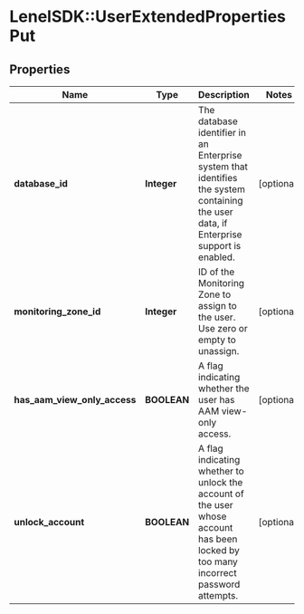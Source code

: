 # LenelSDK::UserExtendedPropertiesPut

## Properties
Name | Type | Description | Notes
------------ | ------------- | ------------- | -------------
**database_id** | **Integer** | The database identifier in an Enterprise system that identifies the system containing the user data, if Enterprise support is enabled. | [optional] 
**monitoring_zone_id** | **Integer** | ID of the Monitoring Zone to assign to the user. Use zero or empty to unassign. | [optional] 
**has_aam_view_only_access** | **BOOLEAN** | A flag indicating whether the user has AAM view-only access. | [optional] 
**unlock_account** | **BOOLEAN** | A flag indicating whether to unlock the account of the user whose account has been locked by too many incorrect password attempts. | [optional] 


